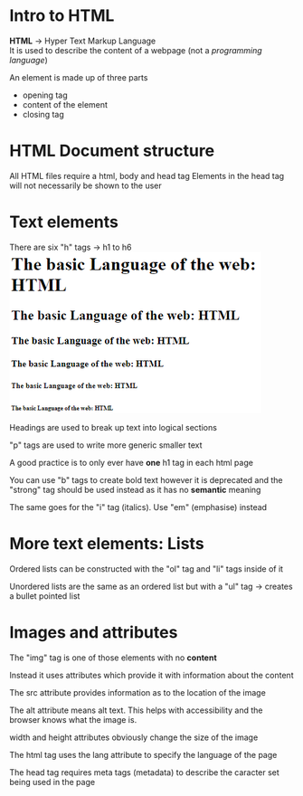 # Intro to HTML

**HTML** -> Hyper Text Markup Language  
It is used to describe the content of a webpage (not a _programming language_)

An element is made up of three parts

- opening tag
- content of the element
- closing tag

# HTML Document structure

All HTML files require a html, body and head tag
Elements in the head tag will not necessarily be shown to the user

# Text elements

There are six "h" tags -> h1 to h6
![](https://github.com/j-koziel/html-css-course/blob/master/starter/02-HTML-Fundamentals/20230523104552.png)

Headings are used to break up text into logical sections

"p" tags are used to write more generic smaller text

A good practice is to only ever have **one** h1 tag in each html page

You can use "b" tags to create bold text however it is deprecated and the "strong" tag should be used instead as it has no **semantic** meaning

The same goes for the "i" tag (italics). Use "em" (emphasise) instead

# More text elements: Lists

Ordered lists can be constructed with the "ol" tag and "li" tags inside of it

Unordered lists are the same as an ordered list but with a "ul" tag -> creates a bullet pointed list

# Images and attributes

The "img" tag is one of those elements with no **content**

Instead it uses attributes which provide it with information about the content

The src attribute provides information as to the location of the image

The alt attribute means alt text. This helps with accessibility and the browser knows what the image is.

width and height attributes obviously change the size of the image

The html tag uses the lang attribute to specify the language of the page

The head tag requires meta tags (metadata) to describe the caracter set being used in the page
